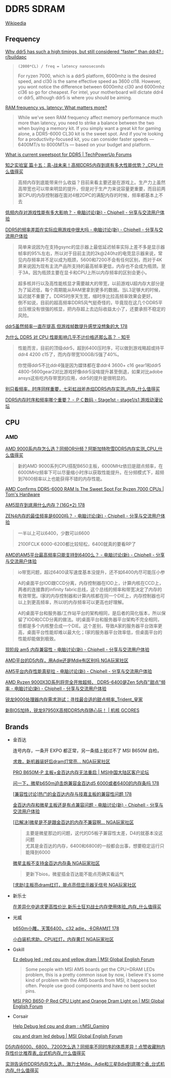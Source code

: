 # DDR5 SDRAM
[Wikipedia](https://en.wikipedia.org/wiki/DDR5_SDRAM)

## Frequency
[Why ddr5 has such a high timings, but still considered "faster" than ddr4? : r/buildapc](https://www.reddit.com/r/buildapc/comments/17do3fr/why_ddr5_has_such_a_high_timings_but_still/)
> `(2000*CL) / freq = latency nanoseconds`
>
> For ryzen 7000, which is a ddr5 platform, 6000mhz is the desired speed, and cl30 is the same effective speed as 3600 cl18. However, you wont notice the difference between 6000mhz cl30 and 6000mhz cl36 so go for cheapest. For intel, your motherboard will dictate ddr4 or ddr5, although ddr5 is where you should be aiming.

[RAM frequency vs. latency: What matters more?](https://www.xda-developers.com/ram-frequency-vs-latency/)
> While we've seen RAM frequency affect memory performance much more than latency, you need to strike a balance between the two when buying a memory kit. If you simply want a great kit for gaming alone, a DDR5-6000 CL30 kit is the sweet spot. And if you're looking for a productivity-focused kit, you can consider faster speeds — 6400MT/s to 8000MT/s — based on your budget and platform.

[What is current sweetspot for DDR5 | TechPowerUp Forums](https://www.techpowerup.com/forums/threads/what-is-current-sweetspot-for-ddr5.323553/)


[知之实验室 篇十五：真-战未来！高频DDR5内存到底有多大性能优势？\_CPU\_什么值得买](https://post.smzdm.com/p/a4pd4zex/)
> 高频内存到底能带来什么收益？目前来看主要还是在游戏上。生产力上虽然高带宽也可以带来明显的提升，但是对于生产力来说容量更重要，而目前两家CPU的内存控制器在面对4根2DPC的满配内存的时候，频率都基本上不去

[低频内存对游戏性能有多大影响？ - 电脑讨论(新) - Chiphell - 分享与交流用户体验](https://chiphell.com/forum.php?mod=viewthread&tid=2491504)

[DDR5的频率差距在实际应用游戏中很大吗 - 电脑讨论(新) - Chiphell - 分享与交流用户体验](https://www.chiphell.com/thread-2504266-1-1.html)
> 简单来说因为在支持gsync的显示器上最低延迟帧率实际上差不多是显示器帧率的95%左右，所以对于目前主流的2k@240hz的电竞显示器来说，常见内存频率并不足以成为瓶颈，5600和7200不会有任何区别，而对于4K屏来说因为现有主流产品所支持的最高帧率更低，内存也不会成为瓶颈。至于3A，因为瓶颈主要在显卡和CPU上所以内存频率的区别会更小。

> 超多核并行以及高性能核显才需要越大的带宽，以前游戏U超内存大部分是为了延迟低，每个周期能从RAM里拿到更多的数据。当L3足够大的时候，延迟就不重要了。DDR5时序天生宽，缩时序比拉高频率效果会更好。  
> 倒不如说，目前的超高频率DDR5风气挺奇怪的，毕竟现在这几个DDR5平台压根没有很强的核显，把内存超上去边际收益太小了，还要承担不稳定的风险。

[ddr5虽然频率一直在提高 但游戏帧数提升感觉没想象的大 178](https://nga.178.com/read.php?tid=38218375&rand=691)

[为什么 DDR5 对 CPU 性能影响几乎不计价格还那么高？ - 知乎](https://www.zhihu.com/question/508403746)
> 性能而言，目前的顶级ddr5，超到6400压时序，可以做到游戏略超或持平ddr4 4200 c15了，而内存带宽100GB/S强了40%。
> 
> 你觉得ddr5不比ddr4强是因为媒体都在拿ddr4 3600+ c16 gear1和ddr5 4800-5600gear2对比游戏好像ddr5没啥提升甚至倒退，如果对比adobe ansys这些吃内存带宽的应用，ddr5的提升是很明显的。

[别只看频率，时序同样重要，七彩虹战斧赤焰DDR5内存实测\_内存\_什么值得买](https://post.smzdm.com/p/arqk9w2g/)

[DDR5内存时序和频率哪个重要？ - ＰＣ数码 - Stage1st - stage1/s1 游戏动漫论坛](https://www.saraba1st.com/2b/thread-2187858-1-1.html)

## CPU
### AMD
[AMD 9000系内存怎么选？同频OR分频？阿斯加特吹雪DDR5内存实测\_CPU\_什么值得买](https://post.smzdm.com/p/a7pkd7z9/)
> 新的AMD 9000系列CPU搭配B650主板，6000MHz依旧是甜点频率，在6000MHz频率下可以尽量缩小时序以获取性能提升。在分频模式下，超频到7600频率以上也能获得不错的内存性能。

[AMD Confirms DDR5-6000 RAM Is The Sweet Spot For Ryzen 7000 CPUs | Tom's Hardware](https://www.tomshardware.com/news/amd-confirms-ddr5-6000-ram-is-the-sweet-spot-for-ryzen-7000-cpus)

[AM5现在到底用什么内存？(16G\*2) 178](https://nga.178.com/read.php?tid=38095995&rand=470)

[ZEN4内存的最佳频率是6000吗？ - 电脑讨论(新) - Chiphell - 分享与交流用户体验](https://www.chiphell.com/thread-2494900-1-1.html)
> 一半以上可以6400，少数可以6600
>
> 2100FCLK 6000-6200都比较轻松，6400就真的要看RP了

[AMD的AM5平台最高频率只能支持到6400么？ - 电脑讨论(新) - Chiphell - 分享与交流用户体验](https://www.chiphell.com/thread-2511903-1-1.html)
> io带宽问题，超过6400读写速度基本没提升，还不如6400内尽可能压小参

> A的桌面平台IOD跟CCD分离，内存控制器在IOD上，计算内核在CCD上，两者的连接靠的infinity fabric总线，这个总线的频率和带宽决定了内存的有效带宽。I家的内存控制器和计算内核都在同一个DIE上，内存控制器也可以上到更高频率，所以I的内存频率可以更高也好理解。
> 
> A的桌面平台和服务器/工作站平台的架构相同，是后者的简化版本，所以保留了IOD和CCD分离的做法。I的桌面平台和服务器平台架构不完全相同，但都是多个内核整合成一个DIE。这个差别，导致A家的服务器平台效率更高，桌面平台性能却难以最大化；I家的服务器平台效率低，但桌面平台的性能却能做到极致。

[现阶段 am5 内存兼容性 - 电脑讨论(新) - Chiphell - 分享与交流用户体验](https://www.chiphell.com/thread-2642845-1-1.html)

[AMD平台的D5内存，用Adie还是Mdie有区别吗 NGA玩家社区](https://bbs.nga.cn/read.php?tid=41497630&rand=306)

[AM5平台内存性能真挺拉 - 电脑讨论(新) - Chiphell - 分享与交流用户体验](https://www.chiphell.com/thread-2631379-1-1.html)

[AMD Ryzen 9000X3D系列将完全开放超频， DDR5-6400是Zen 5内存"甜点"频率 - 电脑讨论(新) - Chiphell - 分享与交流用户体验](https://www.chiphell.com/thread-2617314-1-1.html)

[锐龙9000处理器内存需求测试：寻找最合适的甜点频率\_Trident\_皇家](https://www.sohu.com/a/802862316_121948415)

[新BIOS加持，锐龙97950X高频DDR5内存随心玩！ | 机核 GCORES](https://www.gcores.com/articles/170796)

## Brands
- 金百达

  连号内存，一条开 EXPO 都正常，另一条插上就过不了 MSI B650M 自检。

  [求救，新机器装好后dram灯常亮... NGA玩家社区](https://bbs.nga.cn/read.php?tid=38449265&page=e&forder_by=postdatedesc&rand=27)

  [PRO B650M-P 主板+金百达内存无法重启 | MSI中国大陆区客户论坛](https://forum-sc.msi.cn/index.php?threads/pro-b650m-p-%E4%B8%BB%E6%9D%BF-%E9%87%91%E7%99%BE%E8%BE%BE%E5%86%85%E5%AD%98%E6%97%A0%E6%B3%95%E9%87%8D%E5%90%AF.58320/)

  [问一下，微星b650m迫击炮兼容金百达d5 6000或者6400的内存条吗 178](https://nga.178.com/read.php?tid=38366152&rand=813)

  [\[兼容性讨论\]热门的金百达内存与技嘉主板的兼容性问题 178](https://nga.178.com/read.php?tid=38056840&rand=726)

  [金百达内存和微星主板还是有点兼容问题 - 电脑讨论(新) - Chiphell - 分享与交流用户体验](https://www.chiphell.com/forum.php?mod=viewthread&tid=2483078&extra=page%3D1&mobile=no)

  [\[已解决\]微星是不是跟金百达的内存不兼容啊... NGA玩家社区](https://bbs.nga.cn/read.php?tid=37456513&rand=952)
  > 主要是微星那边的问题，这代的D5板子兼容性太差，D4的就基本没这问题  
  > 尤其是金百达的内存，6400和6800的一般都会出事，想要稳定运行只能降到6000

  [微星主板不支持金百达内存条 NGA玩家社区](https://ngabbs.com/read.php?tid=35335611&rand=768)
  > 更新下bios，微星插金百达能不能点亮确实看运气

  [\[求助\]主板亮dram红灯，能点亮但显示器无信号 NGA玩家社区](https://bbs.nga.cn/read.php?tid=36567094&rand=184)

- 新乐士
  
  [在差异化中追求更高性价比 新乐士狂刃战士内存使用体验\_内存\_什么值得买](https://post.smzdm.com/p/allgzn7g/)

- 光威

  [b650m小雕，天策6400，c32 adie，卡DRAM灯 178](https://nga.178.com/read.php?tid=38773159&rand=57)

  [小白装机求助，CPU红灯，内存黄灯 NGA玩家社区](https://bbs.nga.cn/read.php?tid=38287423&rand=191)

- Gskill

  [Ez debug led : red cpu and yellow dram | MSI Global English Forum](https://forum-en.msi.com/index.php?threads/ez-debug-led-red-cpu-and-yellow-dram.391741/)
  > Some people with MSI AM5 boards get the CPU+DRAM LEDs problem, this is a pretty common issue by now, i believe it's some kind of problem with the AM5 boards from MSI, it happens too often. People use good components and have no bent socket pins.

  [MSI PRO B650-P Red CPU Light and Orange Dram Light on | MSI Global English Forum](https://forum-en.msi.com/index.php?threads/msi-pro-b650-p-red-cpu-light-and-orange-dram-light-on.387390/)

- Corsair

  [Help Debug led cpu and dram : r/MSI\_Gaming](https://www.reddit.com/r/MSI_Gaming/comments/1599v3n/help_debug_led_cpu_and_dram/)

  [cpu and dram led debug | MSI Global English Forum](https://forum-en.msi.com/index.php?threads/cpu-and-dram-led-debug.386309/)

[D5内存6000、6800、7200怎么选？同频率不同时序的体质差异！点赞收藏附内存性价比推荐表\_台式机内存\_什么值得买](https://post.smzdm.com/p/axzql8ww/)

[实测告诉你DDR5内存怎么选，海力士Mdie、Adie和三星Bdie到底哪个香\_台式机内存\_什么值得买](https://post.smzdm.com/p/apv963zx/)
